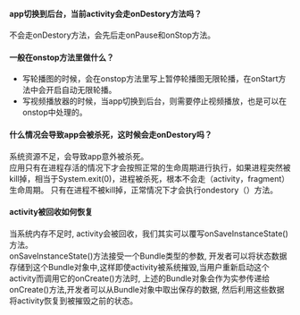 #### app切换到后台，当前activity会走onDestory方法吗？
不会走onDestory方法，会先后走onPause和onStop方法。

#### 一般在onstop方法里做什么？
+ 写轮播图的时候，会在onstop方法里写上暂停轮播图无限轮播，在onStart方法中会开启自动无限轮播。
+ 写视频播放器的时候，当app切换到后台，则需要停止视频播放，也是可以在onstop中处理的。

#### 什么情况会导致app会被杀死，这时候会走onDestory吗？
系统资源不足，会导致app意外被杀死。</br>
应用只有在进程存活的情况下才会按照正常的生命周期进行执行，如果进程突然被kill掉，相当于System.exit(0)，进程被杀死，根本不会走（activity，fragment）生命周期。
只有在进程不被kill掉，正常情况下才会执行ondestory（）方法。

#### activity被回收如何恢复
当系统内存不足时, activity会被回收，我们其实可以覆写onSaveInstanceState()方法。</br>
onSaveInstanceState()方法接受一个Bundle类型的参数, 开发者可以将状态数据存储到这个Bundle对象中,这样即使activity被系统摧毁,当用户重新启动这个activity而调用它的onCreate()方法时,
上述的Bundle对象会作为实参传递给onCreate()方法,开发者可以从Bundle对象中取出保存的数据, 然后利用这些数据将activity恢复到被摧毁之前的状态。
